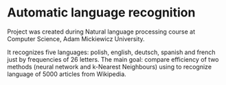 # Automatic language recognition

Project was created during Natural language processing course at Computer Science, Adam Mickiewicz University.

It recognizes five languages: polish, english, deutsch, spanish and french just by frequencies of 26 letters.
The main goal: compare efficiency of two methods (neural network and k-Nearest Neighbours) using to recognize language of 5000 articles from Wikipedia.
